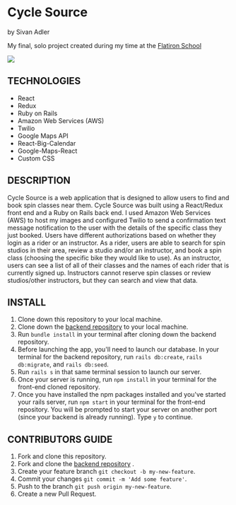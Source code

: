 # Cycle Source
by Sivan Adler


My final, solo project created during my time at the [Flatiron School](https://flatironschool.com/)

![](https://www.youtube.com/watch?v=VolgRFBhA1A)

## TECHNOLOGIES
- React
- Redux
- Ruby on Rails
- Amazon Web Services (AWS)
- Twilio
- Google Maps API
- React-Big-Calendar
- Google-Maps-React
- Custom CSS

## DESCRIPTION
Cycle Source is a web application that is designed to allow users to find and book spin classes near them. Cycle Source was built using a React/Redux front end and a Ruby on Rails back end. I used Amazon Web Services (AWS) to host my images and configured Twilio to send a confirmation text message notification to the user with the details of the specific class they just booked. Users have different authorizations based on whether they login as a rider or an instructor. As a rider, users are able to search for spin studios in their area, review a studio and/or an instructor, and book a spin class (choosing the specific bike they would like to use). As an instructor, users can see a list of all of their classes and the names of each rider that is currently signed up. Instructors cannot reserve spin classes or review studios/other instructors, but they can search and view that data.

## INSTALL
1. Clone down this repository to your local machine. 
2. Clone down the [backend repository](https://github.com/sivanadler/cycle-source-backend) to your local machine.
3. Run ```bundle install``` in your terminal after cloning down the backend repository. 
4. Before launching the app, you'll need to launch our database. In your terminal for the backend repository, run ```rails db:create```, ```rails db:migrate```, and ```rails db:seed```.
5. Run ```rails s``` in that same terminal session to launch our server.
6. Once your server is running, run ```npm install``` in your terminal for the front-end cloned repository.
7. Once you have installed the npm packages installed and you've started your rails server, run ``` npm start ``` in your terminal for the front-end repository. You will be prompted to start your server on another port (since your backend is already running). Type ```y``` to continue.


## CONTRIBUTORS GUIDE
1. Fork and clone this repository.
2. Fork and clone the [backend repository](https://github.com/sivanadler/cycle-source-backend) .
3. Create your feature branch ```git checkout -b my-new-feature```.
4. Commit your changes ```git commit -m 'Add some feature'```.
5. Push to the branch ```git push origin my-new-feature```.
6. Create a new Pull Request.
